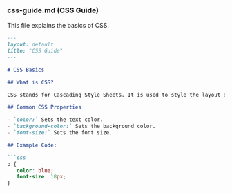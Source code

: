 
### **css-guide.md** (CSS Guide)

This file explains the basics of CSS.

```markdown
---
layout: default
title: "CSS Guide"
---

# CSS Basics

## What is CSS?

CSS stands for Cascading Style Sheets. It is used to style the layout of web pages.

## Common CSS Properties

- `color:` Sets the text color.
- `background-color:` Sets the background color.
- `font-size:` Sets the font size.

## Example Code:

```css
p {
   color: blue;
   font-size: 18px;
}
